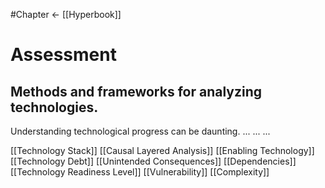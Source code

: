 #Chapter 
← [[Hyperbook]]




# Assessment
## Methods and frameworks for analyzing technologies.

Understanding technological progress can be daunting.
...
...
...




[[Technology Stack]]
[[Causal Layered Analysis]]
[[Enabling Technology]]
[[Technology Debt]]
[[Unintended Consequences]]
[[Dependencies]]
[[Technology Readiness Level]]
[[Vulnerability]]
[[Complexity]]
